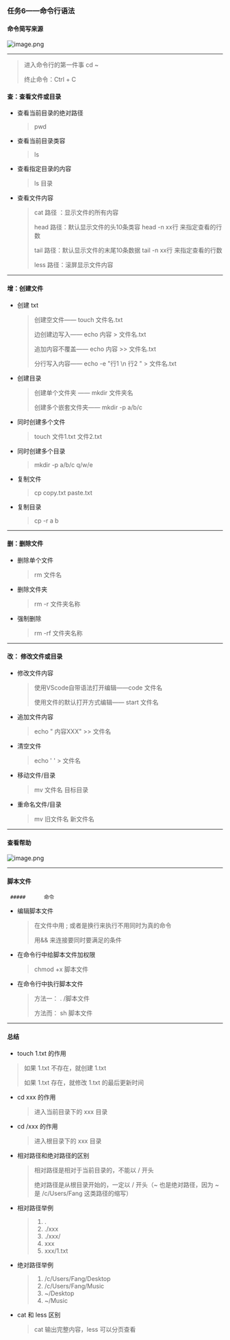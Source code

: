 ### 任务6——命令行语法

####      命令简写来源

![image.png](https://i.loli.net/2020/10/30/pDgL6CB2bNxnkdA.png)

------------------

> 进入命令行的第一件事  cd ~
>
> 终止命令：Ctrl + C



#### 查：查看文件或目录

   * 查看当前目录的绝对路径

     > pwd 

* 查看当前目录类容

  > ls

* 查看指定目录的内容

  > ls 目录

* 查看文件内容

  > cat 路径 ：显示文件的所有内容
  >
  > head 路径：默认显示文件的头10条类容  head -n  xx行 来指定查看的行数
  >
  > tail 路径：默认显示文件的末尾10条数据 tail -n xx行 来指定查看的行数
  >
  > less 路径：滚屏显示文件内容

-------------

#### 增：创建文件

   * 创建 txt

     > 创建空文件—— touch  文件名.txt
     >
     > 边创建边写入—— echo  内容 > 文件名.txt
     >
     > 追加内容不覆盖—— echo 内容 >> 文件名.txt
     >
     > 分行写入内容—— echo -e "行1 \n 行2 " > 文件名.txt

* 创建目录

  > 创建单个文件夹 —— mkdir 文件夹名
  >
  > 创建多个嵌套文件夹—— mkdir -p  a/b/c

* 同时创建多个文件

  > touch 文件1.txt  文件2.txt

* 同时创建多个目录

  > mkdir  -p  a/b/c  q/w/e

* 复制文件

  > cp  copy.txt     paste.txt

* 复制目录

  > cp -r  a  b

-------

#### 删：删除文件

* 删除单个文件

  > rm 文件名

* 删除文件夹

  > rm -r 文件夹名称

* 强制删除

  > rm -rf  文件夹名称

------------

#### 改： 修改文件或目录

* 修改文件内容

  >  使用VScode自带语法打开编辑——code  文件名
  >
  >  使用文件的默认打开方式编辑—— start  文件名

* 追加文件内容

  >  echo  " 内容XXX"   >>  文件名

* 清空文件

  > echo  ' '  >  文件名

* 移动文件/目录

  >  mv   文件名  目标目录

* 重命名文件/目录

  >  mv   旧文件名  新文件名

---------------------

#### 查看帮助

![image.png](https://i.loli.net/2020/10/30/5MhfurGgWA6Yo8p.png)

-------

#### 脚本文件

     #####      命令

* 编辑脚本文件

  > 在文件中用 ; 或者是换行来执行不用同时为真的命令
  >
  > 用&& 来连接要同时要满足的条件

* 在命令行中给脚本文件加权限

  > chmod  +x  脚本文件

* 在命令行中执行脚本文件

  > 方法一：     . /脚本文件
  >
  > 方法而：    sh 脚本文件

-------------

#### 总结

*  touch 1.txt 的作用

  > 如果 1.txt 不存在，就创建 1.txt
  >
  > 如果 1.txt 存在，就修改 1.txt 的最后更新时间

* cd xxx 的作用

  >  进入当前目录下的 xxx 目录

* cd /xxx 的作用

  > 进入根目录下的 xxx 目录

* 相对路径和绝对路径的区别

  > 相对路径是相对于当前目录的，不能以 / 开头
  >
  > 绝对路径是从根目录开始的，一定以 / 开头（~ 也是绝对路径，因为 ~ 是 /c/Users/Fang 这类路径的缩写）

* 相对路径举例

  > 1.  .
  > 2.  ./xxx
  > 3.  ./xxx/
  > 4.  xxx
  > 5.  xxx/1.txt

* 绝对路径举例

  > 1. /c/Users/Fang/Desktop
  > 2.  /c/Users/Fang/Music
  > 3.  ~/Desktop
  > 4.  ~/Music

* cat 和 less 区别

  > cat 输出完整内容，less 可以分页查看